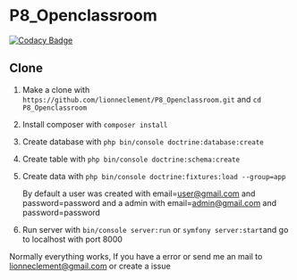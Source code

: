 # P8_Openclassroom
[![Codacy Badge](https://api.codacy.com/project/badge/Grade/328d0db421c548fba12879a4e8c1c65f)](https://www.codacy.com/manual/lionneclement/P8_Openclassroom?utm_source=github.com&amp;utm_medium=referral&amp;utm_content=lionneclement/P8_Openclassroom&amp;utm_campaign=Badge_Grade)
## Clone
1) Make a clone with `https://github.com/lionneclement/P8_Openclassroom.git` and `cd P8_Openclassroom`
2) Install composer with `composer install`
3) Create database with `php bin/console doctrine:database:create`
4) Create table with `php bin/console doctrine:schema:create`
5) Create data with `php bin/console doctrine:fixtures:load --group=app`

   By default a user was created with email=user@gmail.com and password=password and a admin with email=admin@gmail.com and password=password
   
6) Run server with `bin/console server:run` or `symfony server:start`and go to localhost with port 8000

Normally everything works, If you have a error or send me an mail to lionneclement@gmail.com or create a issue
